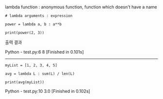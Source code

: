lambda function : anonymous function, function which doesn't have a name

```
# lambda arguments : expression

power = lambda a, b : a**b

print(power(2, 3))
```

출력 결과  

Python - test.py:6
8
[Finished in 0.101s]

----------------------------------------
```
myList = [1, 2, 3, 4, 5]

avg = lambda L : sum(L) / len(L)

print(avg(myList))
```


Python - test.py:10
3.0
[Finished in 0.102s]
